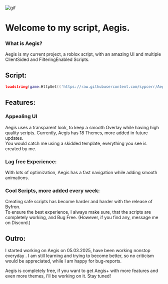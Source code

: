 ![gif](https://github.com/sypcerr/Aegis/blob/main/Pictures/standard%20(1).gif)

# Welcome to my script, Aegis.

### What is Aegis?
Aegis is my current project, a roblox script, with an amazing UI and multiple ClientSided and FilteringEnabled Scripts. 

## Script:
```lua
loadstring(game:HttpGet(('https://raw.githubusercontent.com/sypcerr/Aegis/refs/heads/main/script'),true))()
```

## Features: 
### Appealing UI
Aegis uses a transparent look, to keep a smooth Overlay while having high quality scripts.
Currently, Aegis has 18 Themes, more added in future updates.  
You would catch me using a skidded template, everything you see is created by me.

### Lag free Experience:
With lots of optimization, Aegis has a fast navigation while adding smooth animations.

### Cool Scripts, more added every week:
Creating safe scripts has become harder and harder with the release of Byfron.  
To ensure the best experience, I always make sure, that the scripts are completely working, and  Bug Free. (However, if you find any, message me on Discord.)

## Outro:
I started working on Aegis on 05.03.2025, have been working nonstop everyday . I am still learning and trying to become better, so no criticism would be appreciated, while I am happy for bug-reports. 

Aegis is completely free, if you want to get Aegis+ with more features and even more themes, i'll be working on it. Stay tuned!
